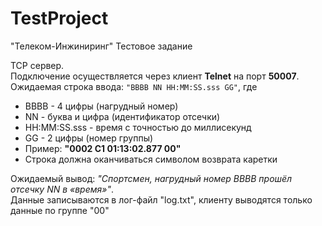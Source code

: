 # TestProject
"Телеком-Инжиниринг" Тестовое задание

TCP сервер.  
Подключение осуществляется через клиент **Telnet** на порт **50007**.  
Ожидаемая строка ввода: `"BBBB NN HH:MM:SS.sss GG"`, где   
  - BBBB - 4 цифры (нагрудный номер)  
  - NN - буква и цифра (идентификатор отсечки)  
  - HH:MM:SS.sss - время с точностью до миллисекунд  
  - GG - 2 цифры (номер группы)  
  - Пример: **"0002 C1 01:13:02.877 00"**  
  - Строка должна оканчиваться символом возврата каретки    

Ожидаемый вывод: *"Спортсмен, нагрудный номер BBBB прошёл отсечку NN в «время»"*.  
Данные записываются в лог-файл "log.txt", клиенту выводятся только данные по группе "00"  
